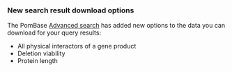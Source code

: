 ### New search result download options

<!-- newsfeed_thumbnail: advanced_search.png -->

The PomBase [Advanced search](/query) has added new options to the data you can download for your query results:

- All physical interactors of a gene product
- Deletion viability
- Protein length
